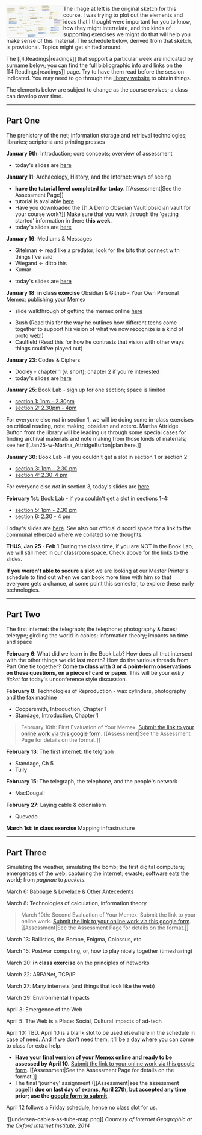 <img src="../../assets/original-sketch.png" align="left" width="30%"></img> The image at left is the original sketch for this course. I was trying to plot out the elements and ideas that I thought were important for you to know, how they might interrelate, and the kinds of supporting exercises we might do that will help you make sense of this material. The schedule below, derived from that sketch, is provisional. Topics might get shifted around.

The [[4.Readings|readings]] that support a particular week are indicated by surname below; you can find the full bibliographic info and links on the [[4.Readings|readings]] page.  Try to have them read before the session indicated. You may need to go through the [library website](https://library.carleton.ca) to obtain things. 

The elements below are subject to change as the course evolves; a class can develop over time.

---
## Part One

The prehistory of the net; information storage and retrieval technologies; libraries; scriptoria and printing presses

**January 9th**: Introduction; core concepts; overview of assessment 

+ today's slides are [here](https://shawngraham.github.io/hist1900/assets/slides/jan9)

**January 11**: Archaeology, History, and the Internet: ways of seeing

- **have the tutorial level completed for today**. [[Assessment|See the Assessment Page]] 
- tutorial is available [here](https://shawngraham.github.io/tutorial-levels/src/hist1900c-tutorial.html)
- Have you downloaded the [[1.A Demo Obsidian Vault|obsidian vault for your course work?]] Make sure that you work through the 'getting started' information in there **this week**.
-  today's slides are [here](https://shawngraham.github.io/hist1900/assets/slides/jan11)

**January 16**:  Mediums & Messages 

- Gitelman <- read like a predator; look for the bits that connect with things I've said
- Wiegand <- ditto this
- Kumar 

+ today's slides are [here](https://shawngraham.github.io/hist1900/assets/slides/jan16)


**January 18**: **in class exercise** Obsidian & Github - Your Own Personal Memex; publishing your Memex

+ slide walkthrough of getting the memex online [here](https://shawngraham.github.io/hist1900/assets/slides/jan18)

- Bush (Read this for the way he outlines how different techs come together to support his vision of what we now recognize is a kind of proto web!)
- Caulfield (Read this for how he contrasts that vision with other ways things could've played out)

**January 23**: Codes & Ciphers

+ Dooley - chapter 1 (v. short); chapter 2 if you're interested
+ today's slides are [here](https://shawngraham.github.io/hist1900/assets/slides/jan23)

**January 25**: Book Lab - sign up for one section; space is limited

- [section 1: 1pm - 2.30pm](https://docs.google.com/forms/d/e/1FAIpQLSdE34AYe8KSXsIvdKtIx5sNJwkJ05sl-vjvknCg69Vdf8Bw3Q/viewform?usp=sf_link)
- [section 2: 2.30pm - 4pm](https://docs.google.com/forms/d/e/1FAIpQLScW-H9wU_Uw8us-TPLd8yO1MxHIyyEDNcazI6Qlb4p5E1z-uw/viewform?usp=sf_link)

For everyone else *not* in section 1, we will be doing some in-class exercises on critical reading, note making, obsidian and zotero. Martha Attridge Bufton from the library will be leading us through some special cases for finding archival materials and note making from those kinds of materials; see her [[Jan25-w-Martha_AttridgeBufton|plan here.]]

**January 30**: Book Lab - if you couldn't get a slot in section 1 or section 2:

- [section 3: 1pm - 2.30 pm](https://docs.google.com/forms/d/e/1FAIpQLSdtl1WmTjLfhV2_eqZyrq3Ib7yvJDpNgs1C8LKHBP_eOfJo9Q/viewform?usp=sf_link)
- [section 4: 2.30-4 pm](https://docs.google.com/forms/d/e/1FAIpQLSfcp2OcTH5Wreo7l3CJlMYhHtTOQFPJRlrm3BCfENPDKuvNuw/viewform?usp=sf_link)

For everyone else *not* in section 3, today's slides are [here](https://shawngraham.github.io/hist1900/assets/slides/jan30)

**February 1st**: Book Lab - if you couldn't get a slot in sections  1-4:

+ [section 5: 1pm - 2.30 pm](https://docs.google.com/forms/d/e/1FAIpQLSfFcJF117A-Cpgio4KF54b1Arn3AIxezvg7gUCTnufkXztcTA/viewform?usp=sf_link)
+ [section 6: 2.30 - 4 pm](https://docs.google.com/forms/d/e/1FAIpQLScDQOlLzb4W6KxUdgWpDcF2Ce1_nLMj5f2Vof20K3dv_NEUrg/viewform?usp=sf_link)

Today's slides are [here](https://shawngraham.github.io/hist1900/assets/slides/feb1). See also our official discord space for a link to the communal etherpad where we collated some thoughts.

**THUS, Jan 25 - Feb 1** During the class time, if you are NOT in the Book Lab, we will still  meet in our classroom space. Check above for the links to the slides. 

**If you weren't able to secure a slot** we are looking at our Master Printer's schedule to find out when we can book more time with him so that everyone gets a chance, at some point this semester, to explore these early technologies.

---

## Part Two

The first internet: the telegraph; the telephone; photography & faxes; teletype; girdling the world in cables; information theory; impacts on time and space

**February 6**: What did we learn in the Book Lab? How does all that intersect with the other things we did last month? How do the various threads from Part One tie together? **Come to class with 3 or 4 point-form observations on these questions, on a piece of card or paper.** This will be your _entry ticket_ for today's unconference style discussion.

**February 8**: Technologies of Reproduction - wax cylinders, photography and the fax machine

+ Coopersmith, Introduction, Chapter 1
+ Standage, Introduction, Chapter 1

> February 10th: First Evaluation of Your Memex. [Submit the link to your online work via this google form](https://docs.google.com/forms/d/e/1FAIpQLSfmXvx4uUlFA8m5lHlLWw53FKlMunq3msaW1aTlCpiaycYRDQ/viewform?usp=sf_link). [[Assessment|See the Assessment Page for details on the format.]] 

**February 13**: The first internet: the telgraph

+ Standage, Ch 5
+ Tully

**February 15**: The telegraph, the telephone, and the people's network

+ MacDougall

**February 27**: Laying cable & colonialism

+ Quevedo

**March 1st**: **in class exercise** Mapping infrastructure

---

## Part Three

Simulating the weather, simulating the bomb; the first digital computers; emergences of the web; capturing the internet; ewaste; software eats the world; from *paginae* to *packets*. 

March 6: Babbage & Lovelace & Other Antecedents

March 8: Technologies of calculation, information theory

> March 10th: Second Evaluation of Your Memex. Submit the link to your online work. [Submit the link to your online work via this google form](https://docs.google.com/forms/d/e/1FAIpQLSfmXvx4uUlFA8m5lHlLWw53FKlMunq3msaW1aTlCpiaycYRDQ/viewform?usp=sf_link). [[Assessment|See the Assessment Page for details on the format.]]  

March 13: Ballistics, the Bombe, Enigma, Colossus, etc

March 15: Postwar computing, or, how to play nicely together (timesharing)

March 20: **in class exercise** on the principles of networks

March 22: ARPANet, TCP/IP

March 27: Many internets (and things that look like the web)

March 29: Environmental Impacts

April 3: Emergence of the Web

April 5: The Web is a Place: Social, Cultural impacts of ad-tech

April 10: TBD. April 10 is a blank slot to be used elsewhere in the schedule in case of need. And if we don't need them, it'll be a day where you can come to class for extra help.
- **Have your final version of your Memex online and ready to be assessed by April 10.**  [Submit the link to your online work via this google form](https://docs.google.com/forms/d/e/1FAIpQLSfmXvx4uUlFA8m5lHlLWw53FKlMunq3msaW1aTlCpiaycYRDQ/viewform). [[Assessment|See the Assessment Page for details on the format.]] 
- The final 'journey' assignment ([[Assessment|see the assessment page]]) **due on last day of exams, April 27th, but accepted any time prior; use the [google form to submit](https://docs.google.com/forms/d/e/1FAIpQLSfmXvx4uUlFA8m5lHlLWw53FKlMunq3msaW1aTlCpiaycYRDQ/viewform)**.  

April 12 follows a Friday schedule, hence no class slot for us.

![[undersea-cables-as-tube-map.png]]
_Courtesy of Internet Geographic at the Oxford Internet Institute, 2014_